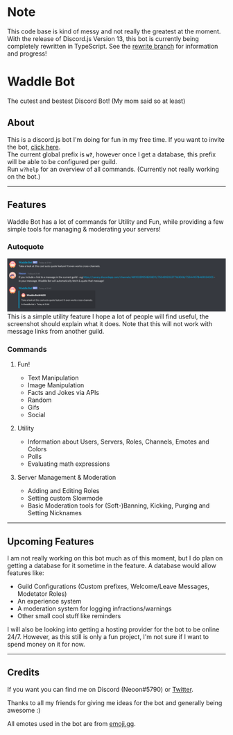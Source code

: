 # Note

This code base is kind of messy and not really the greatest at the moment. With the release of Discord.js Version 13, this bot is currently being completely rewritten in TypeScript. See the [rewrite branch](https://github.com/BaumianerNiklas/Waddle-Bot/tree/rewrite) for information and progress!

# Waddle Bot

The cutest and bestest Discord Bot! (My mom said so at least)

## About

This is a discord.js bot I'm doing for fun in my free time. If you want to invite the bot, [click here](https://discord.com/oauth2/authorize?client_id=723224456671002674&scope=bot&permissions=8 "Waddle Bot Invite").  
The current global prefix is **`w?`**, however once I get a database, this prefix will be able to be configured per guild.  
Run `w?help` for an overview of all commands.
(Currently not really working on the bot.)

---

## Features

Waddle Bot has a lot of commands for Utility and Fun, while providing a few simple tools for managing & moderating your servers!

### Autoquote

![AutoQuote](src/Assets/Previews/autoQuote.png)
This is a simple utility feature I hope a lot of people will find useful, the screenshot should explain what it does. Note that this will not work with message links from another guild.

### Commands

1. Fun!

    - Text Manipulation
    - Image Manipulation
    - Facts and Jokes via APIs
    - Random
    - Gifs
    - Social

1. Utility

    - Information about Users, Servers, Roles, Channels, Emotes and Colors
    - Polls
    - Evaluating math expressions

1. Server Management & Moderation

    - Adding and Editing Roles
    - Setting custom Slowmode
    - Basic Moderation tools for (Soft-)Banning, Kicking, Purging and Setting Nicknames

---

## Upcoming Features

I am not really working on this bot much as of this moment, but I do plan on getting a database for it sometime in the feature. A database would allow features like:

-   Guild Configurations (Custom prefixes, Welcome/Leave Messages, Modetator Roles)
-   An experience system
-   A moderation system for logging infractions/warnings
-   Other small cool stuff like reminders

I will also be looking into getting a hosting provider for the bot to be online 24/7. However, as this still is only a fun project, I'm not sure if I want to spend money on it for now.

---

## Credits

If you want you can find me on Discord (Neoon#5790) or [Twitter](https://twitter.com/BaumianerNiklas "BaumianerNiklas on Twitter").

Thanks to all my friends for giving me ideas for the bot and generally being awesome :)

All emotes used in the bot are from [emoji.gg](https://emoji.gg).
